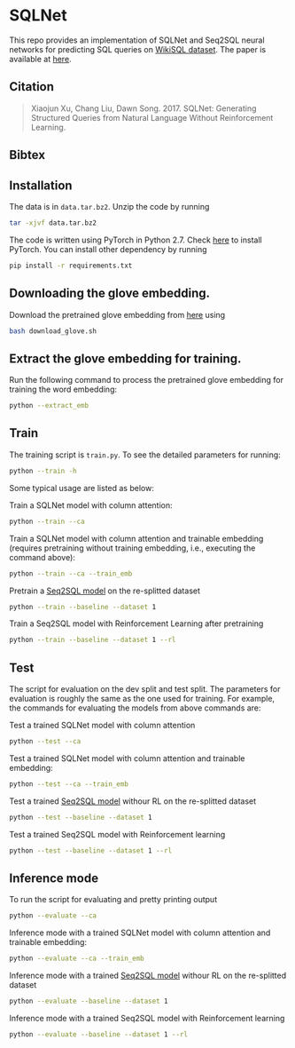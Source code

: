 # SQLNet

This repo provides an implementation of SQLNet and Seq2SQL neural networks for predicting SQL queries on [WikiSQL dataset](https://github.com/salesforce/WikiSQL). The paper is available at [here](https://arxiv.org/abs/1711.04436).

## Citation

> Xiaojun Xu, Chang Liu, Dawn Song. 2017. SQLNet: Generating Structured Queries from Natural Language Without Reinforcement Learning.

## Bibtex

## Installation
The data is in `data.tar.bz2`. Unzip the code by running
```bash
tar -xjvf data.tar.bz2
```

The code is written using PyTorch in Python 2.7. Check [here](http://pytorch.org/) to install PyTorch. You can install other dependency by running 
```bash
pip install -r requirements.txt
```

## Downloading the glove embedding.
Download the pretrained glove embedding from [here](https://github.com/stanfordnlp/GloVe) using
```bash
bash download_glove.sh
```
## Extract the glove embedding for training.
Run the following command to process the pretrained glove embedding for training the word embedding:
```bash
python --extract_emb
```

## Train
The training script is `train.py`. To see the detailed parameters for running:
```bash
python --train -h
```

Some typical usage are listed as below:

Train a SQLNet model with column attention:
```bash
python --train --ca
```

Train a SQLNet model with column attention and trainable embedding (requires pretraining without training embedding, i.e., executing the command above):
```bash
python --train --ca --train_emb
```

Pretrain a [Seq2SQL model](https://arxiv.org/abs/1709.00103) on the re-splitted dataset
```bash
python --train --baseline --dataset 1
```

Train a Seq2SQL model with Reinforcement Learning after pretraining
```bash
python --train --baseline --dataset 1 --rl
```

## Test
The script for evaluation on the dev split and test split. The parameters for evaluation is roughly the same as the one used for training. For example, the commands for evaluating the models from above commands are:

Test a trained SQLNet model with column attention
```bash
python --test --ca
```

Test a trained SQLNet model with column attention and trainable embedding:
```bash
python --test --ca --train_emb
```

Test a trained [Seq2SQL model](https://arxiv.org/abs/1709.00103) withour RL on the re-splitted dataset
```bash
python --test --baseline --dataset 1
```

Test a trained Seq2SQL model with Reinforcement learning
```bash
python --test --baseline --dataset 1 --rl
```

## Inference mode
To run the script for evaluating and pretty printing output
```bash
python --evaluate --ca
```

Inference mode with a trained SQLNet model with column attention and trainable embedding:
```bash
python --evaluate --ca --train_emb
```

Inference mode with a trained [Seq2SQL model](https://arxiv.org/abs/1709.00103) withour RL on the re-splitted dataset
```bash
python --evaluate --baseline --dataset 1
```

Inference mode with a trained Seq2SQL model with Reinforcement learning
```bash
python --evaluate --baseline --dataset 1 --rl
```
